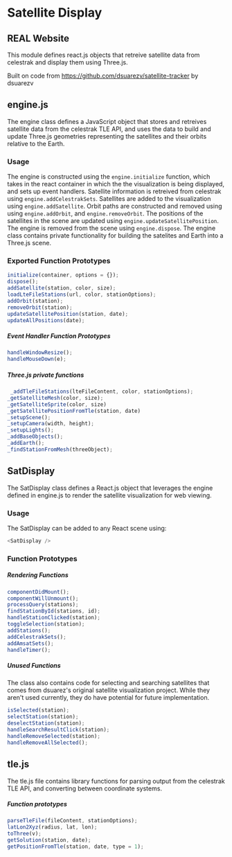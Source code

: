 # Satellite Display
## REAL Website

This module defines react.js objects that retreive satellite data from celestrak and display them using Three.js.

Built on code from https://github.com/dsuarezv/satellite-tracker by dsuarezv

## engine.js

The engine class defines a JavaScript object that stores and retreives satellite data from the celestrak TLE API, and uses the data to build and update Three.js geometries representing the satellites and their orbits relative to the Earth.

### Usage

The engine is constructed using the `engine.initialize` function, which takes in the react container in which the the visualization is being displayed, and sets up event handlers. Satellite information is retreived from celestrak using `engine.addCelestrakSets`. Satellites are added to the visualization using `engine.addSatellite`. Orbit paths are constructed and removed using using `engine.addOrbit`, and `engine.removeOrbit`. The positions of the satellites in the scene are updated using `engine.updateSatellitePosition`. The engine is removed from the scene using `engine.dispose`. The engine class contains private functionality for building the satelites and Earth into a Three.js scene.

### Exported Function Prototypes

```js
initialize(container, options = {});
dispose();
addSatellite(station, color, size);
loadLteFileStations(url, color, stationOptions);
addOrbit(station);
removeOrbit(station);
updateSatellitePosition(station, date);
updateAllPositions(date);
```

##### Event Handler Function Prototypes

```js
handleWindowResize();
handleMouseDown(e);
```

##### Three.js private functions

```js
 _addTleFileStations(lteFileContent, color, stationOptions);
_getSatelliteMesh(color, size);
_getSatelliteSprite(color, size)
_getSatellitePositionFromTle(station, date)
_setupScene();
_setupCamera(width, height);
_setupLights();
_addBaseObjects();
_addEarth();
_findStationFromMesh(threeObject);
```

## SatDisplay

The SatDisplay class defines a React.js object that leverages the engine defined in engine.js to render the satellite visualization for web viewing.

### Usage

The SatDisplay can be added to any React scene using:

```js
<SatDisplay />
```

### Function Prototypes


##### Rendering Functions

```js
componentDidMount();
componentWillUnmount();
processQuery(stations);
findStationById(stations, id);
handleStationClicked(station);
toggleSelection(station);
addStations();
addCelestrakSets();
addAmsatSets();
handleTimer();
```

##### Unused Functions

The class also contains code for selecting and searching satellites that comes from dsuarez's original satellite visualization project. While they aren't used currently, they do have potential for future implementation.

```js
isSelected(station);
selectStation(station);
deselectStation(station);
handleSearchResultClick(station);
handleRemoveSelected(station);
handleRemoveAllSelected();
```

## tle.js

The tle.js file contains library functions for parsing output from the celestrak TLE API, and converting between coordinate systems.

##### Function prototypes

```js
parseTleFile(fileContent, stationOptions);
latLon2Xyz(radius, lat, lon);
toThree(v);
getSolution(station, date);
getPositionFromTle(station, date, type = 1);
```